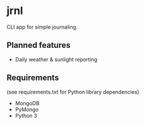 # jrnl
CLI app for simple journaling. 

## Planned features

* Daily weather & sunlight reporting

## Requirements
(see requirements.txt for Python library dependencies)

* MongoDB
* PyMongo
* Python 3
